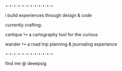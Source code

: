 ⋆⋅⋆⋅⋆⋅⋆⋅⋆⋅⋆⋅⋆⋅⋆⋅⋆⋅⋆⋅⋆⋅⋆

i build experiences through design & code

currently crafting:

cartique
↳ a cartography tool for the curious

wander
↳ a road trip planning & journaling experience

⋆⋅⋆⋅⋆⋅⋆⋅⋆⋅⋆⋅⋆⋅⋆⋅⋆⋅⋆⋅⋆⋅⋆

find me @ deeepsig
